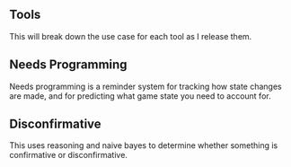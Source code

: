 ## Tools
This will break down the use case for each tool as I release them.

## Needs Programming
Needs programming is a reminder system for tracking how state changes are made, and for predicting what game state you need to account for.

## Disconfirmative
This uses reasoning and naive bayes to determine whether something is confirmative or disconfirmative.
